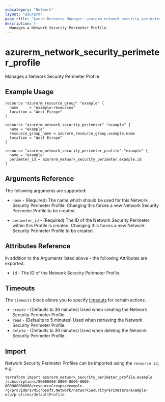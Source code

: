 ```yaml
---
subcategory: "Network"
layout: "azurerm"
page_title: "Azure Resource Manager: azurerm_network_security_perimeter_profile"
description: |-
  Manages a Network Security Perimeter Profile.
---
```


# azurerm_network_security_perimeter_profile

Manages a Network Security Perimeter Profile.

## Example Usage

```hcl
resource "azurerm_resource_group" "example" {
  name     = "example-resources"
  location = "West Europe"
}

resource "azurerm_network_security_perimeter" "example" {
  name = "example"
  resource_group_name = azurerm_resource_group.example.name
  location = "West Europe"
}

resource "azurerm_network_security_perimeter_profile" "example" {
  name = "example"
  perimeter_id = azurerm_network_security_perimeter.example.id
}
```

## Arguments Reference

The following arguments are supported:

* `name` - (Required) The name which should be used for this Network Security Perimeter Profile. Changing this forces a new Network Security Perimeter Profile to be created.

* `perimeter_id` - (Required) The ID of the Network Security Perimeter within this Profile is created. Changing this forces a new Network Security Perimeter Profile to be created.

## Attributes Reference

In addition to the Arguments listed above - the following Attributes are exported: 

* `id` - The ID of the Network Security Perimeter Profile.

## Timeouts

The `timeouts` block allows you to specify [timeouts](https://www.terraform.io/language/resources/syntax#operation-timeouts) for certain actions:

* `create` - (Defaults to 30 minutes) Used when creating the Network Security Perimeter Profile.
* `read` - (Defaults to 5 minutes) Used when retrieving the Network Security Perimeter Profile.
* `delete` - (Defaults to 30 minutes) Used when deleting the Network Security Perimeter Profile.

## Import

Network Security Perimeter Profiles can be imported using the `resource id`, e.g.

```shell
terraform import azurerm_network_security_perimeter_profile.example /subscriptions/00000000-0000-0000-0000-000000000000/resourceGroups/example-rg/providers/Microsoft.Network/networkSecurityPerimeters/example-nsp/profiles/defaultProfile
```